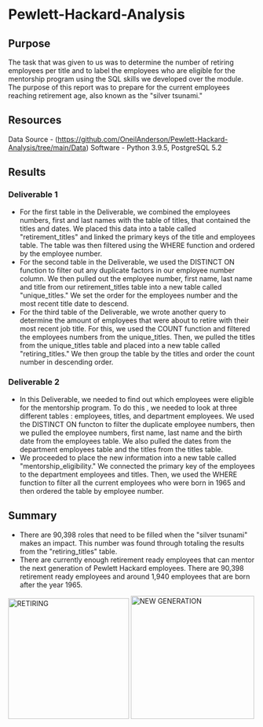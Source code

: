 # Pewlett-Hackard-Analysis

## Purpose
The task that was given to us was to determine the number of retiring employees per title and to label the employees who are eligible for the mentorship program using the SQL skills we developed over the module. The purpose of this report was to prepare for the current employees reaching retirement age, also known as the "silver tsunami."

## Resources
Data Source - (https://github.com/OneilAnderson/Pewlett-Hackard-Analysis/tree/main/Data)
Software - Python 3.9.5, PostgreSQL 5.2


## Results
### Deliverable 1
- For the first table in the Deliverable, we combined the employees numbers, first and last names with the table of titles, that contained the titles and dates. We placed this data into a table called "retirement_titles" and linked the primary keys of the title  and employees table. The table was then filtered using the WHERE function and ordered by the employee number. 
- For the second table in the Deliverable, we used the DISTINCT ON function to filter out any duplicate factors in our employee number column. We then pulled out the employee number, first name, last name and title from our retirement_titles table into a new table called "unique_titles." We set the order for the employees number and the most recent title date to descend.
- For the third table of the Deliverable, we wrote another query to determine the amount of employees that were about to retire with their most recent job title. For this, we used the COUNT function and filtered the employees numbers from the unique_titles. Then, we pulled the titles from the unique_titles table and placed into a new table called "retiring_titles." We then group the table by the titles and order the count number in descending order.

### Deliverable 2
- In this Deliverable, we needed to find out which employees were eligible for the mentorship program. To do this , we needed to look at three different tables : employees, titles, and department employees. We used the DISTINCT ON functon to filter the duplicate employee numbers, then we pulled the employee numbers, first name, last name and the birth date from the employees table. We also pulled the dates from the department employees table and the titles from the titles table.
- We proceeded to place the new information into a new table called "mentorship_eligibility." We connected the primary key of the employees to the department employees and titles. Then, we used the WHERE function to filter all the current employees who were born in 1965 and then ordered the table by employee number.

## Summary
- There are 90,398 roles that need to be filled when the "silver tsunami" makes an impact. This number was found through totaling the results from the "retiring_titles" table.
- There are currently enough retirement ready employees that can mentor the next generation of Pewlett Hackard employees. There are 90,398 retirement ready employees and around 1,940 employees that are born after the year 1965.

<img width="246" alt="RETIRING" src="https://user-images.githubusercontent.com/85713532/127552918-de44ff67-717d-4526-876a-57c3774704cc.png">
<img width="251" alt="NEW GENERATION" src="https://user-images.githubusercontent.com/85713532/127552921-d7d69261-7848-41e2-b655-f303ee35d059.png">

